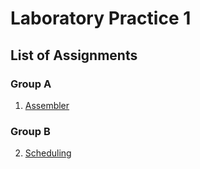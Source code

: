 # Laboratory Practice 1

## List of Assignments

### Group A
1. [Assembler](https://github.com/shxntanu/TE-Lab-Assignments/tree/d23204b0e32b7fc3cdb0bdb2806bd8f1e308c176/Assembler)

### Group B
2. [Scheduling](https://github.com/shxntanu/TE-Lab-Assignments/tree/d23204b0e32b7fc3cdb0bdb2806bd8f1e308c176/Scheduling)
